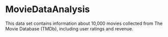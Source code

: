 # MovieDataAnalysis
This data set contains information about 10,000 movies collected from The Movie Database (TMDb), including user ratings and revenue.
